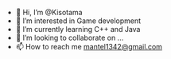 - 👋 Hi, I’m @Kisotama
- 👀 I’m interested in Game development
- 🌱 I’m currently learning C++ and Java
- 💞️ I’m looking to collaborate on ...
- 📫 How to reach me mantel1342@gmail.com

<!---
Kisotama/Kisotama is a ✨ special ✨ repository because its `README.md` (this file) appears on your GitHub profile.
You can click the Preview link to take a look at your changes.
--->
